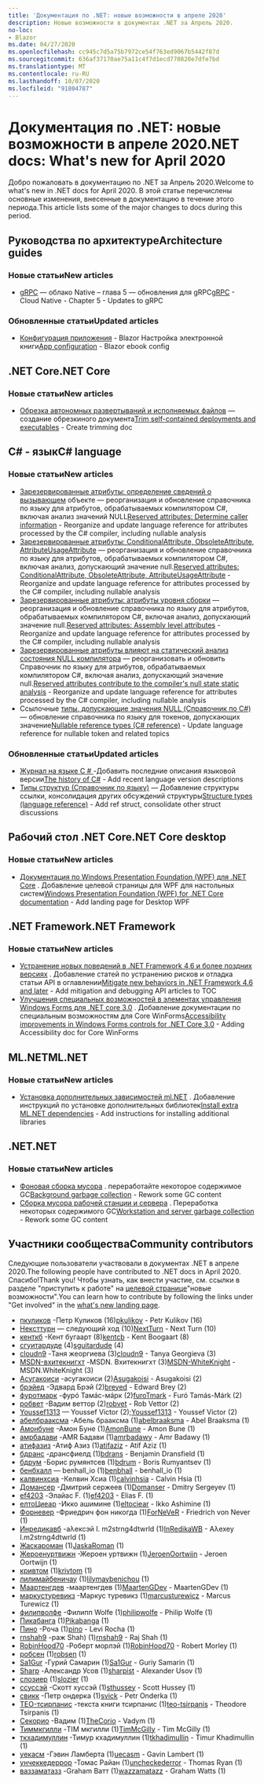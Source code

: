 ```yaml
---
title: 'Документация по .NET: новые возможности в апреле 2020'
description: Новые возможности в документах .NET за Апрель 2020.
no-loc:
- Blazor
ms.date: 04/27/2020
ms.openlocfilehash: cc945c7d5a75b7972ce54f763ed9067b5442f87d
ms.sourcegitcommit: 636af37170ae75a11c4f7d1ecd770820e7dfe7bd
ms.translationtype: MT
ms.contentlocale: ru-RU
ms.lasthandoff: 10/07/2020
ms.locfileid: "91804787"
---
```

# <a name="net-docs-whats-new-for-april-2020"></a><span data-ttu-id="0d743-103">Документация по .NET: новые возможности в апреле 2020</span><span class="sxs-lookup"><span data-stu-id="0d743-103">.NET docs: What's new for April 2020</span></span>

<span data-ttu-id="0d743-104">Добро пожаловать в документацию по .NET за Апрель 2020.</span><span class="sxs-lookup"><span data-stu-id="0d743-104">Welcome to what's new in .NET docs for April 2020.</span></span> <span data-ttu-id="0d743-105">В этой статье перечислены основные изменения, внесенные в документацию в течение этого периода.</span><span class="sxs-lookup"><span data-stu-id="0d743-105">This article lists some of the major changes to docs during this period.</span></span>

## <a name="architecture-guides"></a><span data-ttu-id="0d743-106">Руководства по архитектуре</span><span class="sxs-lookup"><span data-stu-id="0d743-106">Architecture guides</span></span>

### <a name="new-articles"></a><span data-ttu-id="0d743-107">Новые статьи</span><span class="sxs-lookup"><span data-stu-id="0d743-107">New articles</span></span>

- <span data-ttu-id="0d743-108">[gRPC](../architecture/cloud-native/grpc.md) — облако Native – глава 5 — обновления для gRPC</span><span class="sxs-lookup"><span data-stu-id="0d743-108">[gRPC](../architecture/cloud-native/grpc.md) - Cloud Native - Chapter 5 - Updates to gRPC</span></span>

### <a name="updated-articles"></a><span data-ttu-id="0d743-109">Обновленные статьи</span><span class="sxs-lookup"><span data-stu-id="0d743-109">Updated articles</span></span>

- <span data-ttu-id="0d743-110">[Конфигурация приложения](../architecture/blazor-for-web-forms-developers/config.md)  -  Blazor Настройка электронной книги</span><span class="sxs-lookup"><span data-stu-id="0d743-110">[App configuration](../architecture/blazor-for-web-forms-developers/config.md) - Blazor ebook config</span></span>

## <a name="net-core"></a><span data-ttu-id="0d743-111">.NET Core</span><span class="sxs-lookup"><span data-stu-id="0d743-111">.NET Core</span></span>

### <a name="new-articles"></a><span data-ttu-id="0d743-112">Новые статьи</span><span class="sxs-lookup"><span data-stu-id="0d743-112">New articles</span></span>

- <span data-ttu-id="0d743-113">[Обрезка автономных развертываний и исполняемых файлов](../core/deploying/trim-self-contained.md) — создание обрезкиного документа</span><span class="sxs-lookup"><span data-stu-id="0d743-113">[Trim self-contained deployments and executables](../core/deploying/trim-self-contained.md) - Create trimming doc</span></span>

## <a name="c-language"></a><span data-ttu-id="0d743-114">C# - язык</span><span class="sxs-lookup"><span data-stu-id="0d743-114">C# language</span></span>

### <a name="new-articles"></a><span data-ttu-id="0d743-115">Новые статьи</span><span class="sxs-lookup"><span data-stu-id="0d743-115">New articles</span></span>

- <span data-ttu-id="0d743-116">[Зарезервированные атрибуты: определение сведений о вызывающем](../csharp/language-reference/attributes/caller-information.md) объекте — реорганизация и обновление справочника по языку для атрибутов, обрабатываемых компилятором C#, включая анализ значений NULL</span><span class="sxs-lookup"><span data-stu-id="0d743-116">[Reserved attributes: Determine caller information](../csharp/language-reference/attributes/caller-information.md) - Reorganize and update language reference for attributes processed by the C# compiler, including nullable analysis</span></span>
- <span data-ttu-id="0d743-117">[Зарезервированные атрибуты: ConditionalAttribute, ObsoleteAttribute, AttributeUsageAttribute](../csharp/language-reference/attributes/general.md) — реорганизация и обновление справочника по языку для атрибутов, обрабатываемых компилятором C#, включая анализ, допускающий значение null.</span><span class="sxs-lookup"><span data-stu-id="0d743-117">[Reserved attributes: ConditionalAttribute, ObsoleteAttribute, AttributeUsageAttribute](../csharp/language-reference/attributes/general.md) - Reorganize and update language reference for attributes processed by the C# compiler, including nullable analysis</span></span>
- <span data-ttu-id="0d743-118">[Зарезервированные атрибуты: атрибуты уровня сборки](../csharp/language-reference/attributes/global.md) — реорганизация и обновление справочника по языку для атрибутов, обрабатываемых компилятором C#, включая анализ, допускающий значение null.</span><span class="sxs-lookup"><span data-stu-id="0d743-118">[Reserved attributes: Assembly level attributes](../csharp/language-reference/attributes/global.md) - Reorganize and update language reference for attributes processed by the C# compiler, including nullable analysis</span></span>
- <span data-ttu-id="0d743-119">[Зарезервированные атрибуты влияют на статический анализ состояния NULL компилятора](../csharp/language-reference/attributes/nullable-analysis.md) — реорганизовать и обновить Справочник по языку для атрибутов, обрабатываемых компилятором C#, включая анализ, допускающий значение null.</span><span class="sxs-lookup"><span data-stu-id="0d743-119">[Reserved attributes contribute to the compiler's null state static analysis](../csharp/language-reference/attributes/nullable-analysis.md) - Reorganize and update language reference for attributes processed by the C# compiler, including nullable analysis</span></span>
- <span data-ttu-id="0d743-120">Ссылочные [типы, допускающие значения NULL (Справочник по C#)](../csharp/language-reference/builtin-types/nullable-reference-types.md) — обновление справочника по языку для токенов, допускающих значение</span><span class="sxs-lookup"><span data-stu-id="0d743-120">[Nullable reference types (C# reference)](../csharp/language-reference/builtin-types/nullable-reference-types.md) - Update language reference for nullable token and related topics</span></span>

### <a name="updated-articles"></a><span data-ttu-id="0d743-121">Обновленные статьи</span><span class="sxs-lookup"><span data-stu-id="0d743-121">Updated articles</span></span>

- <span data-ttu-id="0d743-122">[Журнал на языке C \# ](../csharp/whats-new/csharp-version-history.md) -Добавить последние описания языковой версии</span><span class="sxs-lookup"><span data-stu-id="0d743-122">[The history of C\#](../csharp/whats-new/csharp-version-history.md) - Add recent language version descriptions</span></span>
- <span data-ttu-id="0d743-123">[Типы структур (Справочник по языку)](../csharp/language-reference/builtin-types/struct.md) — Добавление структуры ссылки, консолидация других обсуждений структуры</span><span class="sxs-lookup"><span data-stu-id="0d743-123">[Structure types (language reference)](../csharp/language-reference/builtin-types/struct.md) - Add ref struct, consolidate other struct discussions</span></span>

## <a name="net-core-desktop"></a><span data-ttu-id="0d743-124">Рабочий стол .NET Core</span><span class="sxs-lookup"><span data-stu-id="0d743-124">.NET Core desktop</span></span>

### <a name="new-articles"></a><span data-ttu-id="0d743-125">Новые статьи</span><span class="sxs-lookup"><span data-stu-id="0d743-125">New articles</span></span>

- <span data-ttu-id="0d743-126">[Документация по Windows Presentation Foundation (WPF) для .NET Core](/dotnet/desktop/wpf/) . Добавление целевой страницы для WPF для настольных систем</span><span class="sxs-lookup"><span data-stu-id="0d743-126">[Windows Presentation Foundation (WPF) for .NET Core documentation](/dotnet/desktop/wpf/) - Add landing page for Desktop WPF</span></span>

## <a name="net-framework"></a><span data-ttu-id="0d743-127">.NET Framework</span><span class="sxs-lookup"><span data-stu-id="0d743-127">.NET Framework</span></span>

### <a name="new-articles"></a><span data-ttu-id="0d743-128">Новые статьи</span><span class="sxs-lookup"><span data-stu-id="0d743-128">New articles</span></span>

- <span data-ttu-id="0d743-129">[Устранение новых поведений в .NET Framework 4,6 и более поздних версиях](../framework/migration-guide/mitigations.md) . Добавление статей по устранению рисков и отладка статьи API в оглавлении</span><span class="sxs-lookup"><span data-stu-id="0d743-129">[Mitigate new behaviors in .NET Framework 4.6 and later](../framework/migration-guide/mitigations.md) - Add mitigation and debugging API articles to TOC</span></span>
- <span data-ttu-id="0d743-130">[Улучшения специальных возможностей в элементах управления Windows Forms для .NET core 3,0](/dotnet/desktop/winforms/windows-forms-accessibility-improvements) . Добавление документации по специальным возможностям для Core WinForms</span><span class="sxs-lookup"><span data-stu-id="0d743-130">[Accessibility improvements in Windows Forms controls for .NET Core 3.0](/dotnet/desktop/winforms/windows-forms-accessibility-improvements) - Adding Accessibility doc for Core WinForms</span></span>

## <a name="mlnet"></a><span data-ttu-id="0d743-131">ML.NET</span><span class="sxs-lookup"><span data-stu-id="0d743-131">ML.NET</span></span>

### <a name="new-articles"></a><span data-ttu-id="0d743-132">Новые статьи</span><span class="sxs-lookup"><span data-stu-id="0d743-132">New articles</span></span>

- <span data-ttu-id="0d743-133">[Установка дополнительных зависимостей ml.NET](../machine-learning/how-to-guides/install-extra-dependencies.md) . Добавление инструкций по установке дополнительных библиотек</span><span class="sxs-lookup"><span data-stu-id="0d743-133">[Install extra ML.NET dependencies](../machine-learning/how-to-guides/install-extra-dependencies.md) - Add instructions for installing additional libraries</span></span>

## <a name="net"></a><span data-ttu-id="0d743-134">.NET</span><span class="sxs-lookup"><span data-stu-id="0d743-134">.NET</span></span>

### <a name="new-articles"></a><span data-ttu-id="0d743-135">Новые статьи</span><span class="sxs-lookup"><span data-stu-id="0d743-135">New articles</span></span>

- <span data-ttu-id="0d743-136">[Фоновая сборка мусора](../standard/garbage-collection/background-gc.md) . переработайте некоторое содержимое GC</span><span class="sxs-lookup"><span data-stu-id="0d743-136">[Background garbage collection](../standard/garbage-collection/background-gc.md) - Rework some GC content</span></span>
- <span data-ttu-id="0d743-137">[Сборка мусора рабочей станции и сервера](../standard/garbage-collection/workstation-server-gc.md) . Переработка некоторых содержимого GC</span><span class="sxs-lookup"><span data-stu-id="0d743-137">[Workstation and server garbage collection](../standard/garbage-collection/workstation-server-gc.md) - Rework some GC content</span></span>

## <a name="community-contributors"></a><span data-ttu-id="0d743-138">Участники сообщества</span><span class="sxs-lookup"><span data-stu-id="0d743-138">Community contributors</span></span>

<span data-ttu-id="0d743-139">Следующие пользователи участвовали в документах .NET в апреле 2020.</span><span class="sxs-lookup"><span data-stu-id="0d743-139">The following people have contributed to .NET docs in April 2020.</span></span> <span data-ttu-id="0d743-140">Спасибо!</span><span class="sxs-lookup"><span data-stu-id="0d743-140">Thank you!</span></span> <span data-ttu-id="0d743-141">Чтобы узнать, как внести участие, см. ссылки в разделе "приступить к работе" на [целевой странице](index.yml)"новые возможности".</span><span class="sxs-lookup"><span data-stu-id="0d743-141">You can learn how to contribute by following the links under "Get involved" in the [what's new landing page](index.yml).</span></span>

- <span data-ttu-id="0d743-142">[пкуликов](https://github.com/pkulikov) -Петр Куликов (16)</span><span class="sxs-lookup"><span data-stu-id="0d743-142">[pkulikov](https://github.com/pkulikov) - Petr Kulikov (16)</span></span>
- <span data-ttu-id="0d743-143">[Нексттурн](https://github.com/NextTurn) — следующий ход (10)</span><span class="sxs-lookup"><span data-stu-id="0d743-143">[NextTurn](https://github.com/NextTurn) - Next Turn (10)</span></span>
- <span data-ttu-id="0d743-144">[кенткб](https://github.com/kentcb) -Кент бугаарт (8)</span><span class="sxs-lookup"><span data-stu-id="0d743-144">[kentcb](https://github.com/kentcb) - Kent Boogaart (8)</span></span>
- <span data-ttu-id="0d743-145">[сгуитардуде](https://github.com/sguitardude) (4)</span><span class="sxs-lookup"><span data-stu-id="0d743-145">[sguitardude](https://github.com/sguitardude) (4)</span></span>
- <span data-ttu-id="0d743-146">[cloudn9](https://github.com/cloudn9) -Таня жеоргиева (3)</span><span class="sxs-lookup"><span data-stu-id="0d743-146">[cloudn9](https://github.com/cloudn9) - Tanya Georgieva (3)</span></span>
- <span data-ttu-id="0d743-147">[MSDN-вхитекнигхт](https://github.com/MSDN-WhiteKnight) -MSDN. Вхитекнигхт (3)</span><span class="sxs-lookup"><span data-stu-id="0d743-147">[MSDN-WhiteKnight](https://github.com/MSDN-WhiteKnight) - MSDN.WhiteKnight (3)</span></span>
- <span data-ttu-id="0d743-148">[Асугакоиси](https://github.com/Asugakoisi) -асугакоиси (2)</span><span class="sxs-lookup"><span data-stu-id="0d743-148">[Asugakoisi](https://github.com/Asugakoisi) - Asugakoisi (2)</span></span>
- <span data-ttu-id="0d743-149">[брэйед](https://github.com/breyed) -Эдвард Брэй (2)</span><span class="sxs-lookup"><span data-stu-id="0d743-149">[breyed](https://github.com/breyed) - Edward Brey (2)</span></span>
- <span data-ttu-id="0d743-150">[фуротмарк](https://github.com/furoTmark) -фурó Тамáс-мáрк (2)</span><span class="sxs-lookup"><span data-stu-id="0d743-150">[furoTmark](https://github.com/furoTmark) -  Furó Tamás-Márk (2)</span></span>
- <span data-ttu-id="0d743-151">[робвет](https://github.com/robvet) -Вадим веттор (2)</span><span class="sxs-lookup"><span data-stu-id="0d743-151">[robvet](https://github.com/robvet) - Rob Vettor (2)</span></span>
- <span data-ttu-id="0d743-152">[Youssef1313](https://github.com/Youssef1313) — Youssef Victor (2);</span><span class="sxs-lookup"><span data-stu-id="0d743-152">[Youssef1313](https://github.com/Youssef1313) - Youssef Victor (2)</span></span>
- <span data-ttu-id="0d743-153">[абелбрааксма](https://github.com/abelbraaksma) -Абель брааксма (1)</span><span class="sxs-lookup"><span data-stu-id="0d743-153">[abelbraaksma](https://github.com/abelbraaksma) - Abel Braaksma (1)</span></span>
- <span data-ttu-id="0d743-154">[Амонбуне](https://github.com/AmonBune) -Амон Буне (1)</span><span class="sxs-lookup"><span data-stu-id="0d743-154">[AmonBune](https://github.com/AmonBune) - Amon Bune (1)</span></span>
- <span data-ttu-id="0d743-155">[амрбадави](https://github.com/amrbadawy) -AMR Бадави (1)</span><span class="sxs-lookup"><span data-stu-id="0d743-155">[amrbadawy](https://github.com/amrbadawy) - Amr Badawy (1)</span></span>
- <span data-ttu-id="0d743-156">[атифазиз](https://github.com/atifaziz) -Атиф Азиз (1)</span><span class="sxs-lookup"><span data-stu-id="0d743-156">[atifaziz](https://github.com/atifaziz) - Atif Aziz (1)</span></span>
- <span data-ttu-id="0d743-157">[бдранс](https://github.com/bdrans) -дрансфиелд (1)</span><span class="sxs-lookup"><span data-stu-id="0d743-157">[bdrans](https://github.com/bdrans) - Benjamin Dransfield (1)</span></span>
- <span data-ttu-id="0d743-158">[бдрум](https://github.com/bdrum) -Борис румянтсев (1)</span><span class="sxs-lookup"><span data-stu-id="0d743-158">[bdrum](https://github.com/bdrum) - Boris Rumyantsev (1)</span></span>
- <span data-ttu-id="0d743-159">[бенбхалл](https://github.com/benbhall) — benhall_io (1)</span><span class="sxs-lookup"><span data-stu-id="0d743-159">[benbhall](https://github.com/benbhall) - benhall_io (1)</span></span>
- <span data-ttu-id="0d743-160">[калвинхсиа](https://github.com/calvinhsia) -Келвин Хсиа (1)</span><span class="sxs-lookup"><span data-stu-id="0d743-160">[calvinhsia](https://github.com/calvinhsia) - Calvin Hsia (1)</span></span>
- <span data-ttu-id="0d743-161">[Домансер](https://github.com/Domanser) -Дмитрий сержеев (1)</span><span class="sxs-lookup"><span data-stu-id="0d743-161">[Domanser](https://github.com/Domanser) - Dmitry Sergeyev (1)</span></span>
- <span data-ttu-id="0d743-162">[ef4203](https://github.com/ef4203) -Элайас F. (1)</span><span class="sxs-lookup"><span data-stu-id="0d743-162">[ef4203](https://github.com/ef4203) - Elias F. (1)</span></span>
- <span data-ttu-id="0d743-163">[елтоЦиеар](https://github.com/eltociear) -Икко ашимине (1)</span><span class="sxs-lookup"><span data-stu-id="0d743-163">[eltociear](https://github.com/eltociear) - Ikko Ashimine (1)</span></span>
- <span data-ttu-id="0d743-164">[Форневер](https://github.com/ForNeVeR) -Фриедрич фон никогда (1)</span><span class="sxs-lookup"><span data-stu-id="0d743-164">[ForNeVeR](https://github.com/ForNeVeR) - Friedrich von Never (1)</span></span>
- <span data-ttu-id="0d743-165">[Инредикавб](https://github.com/InRedikaWB) -аλексэй I. m2strng4dtwrld (1)</span><span class="sxs-lookup"><span data-stu-id="0d743-165">[InRedikaWB](https://github.com/InRedikaWB) - Aλexey I.m2strng4dtwrld (1)</span></span>
- <span data-ttu-id="0d743-166">[Жаскароман](https://github.com/JaskaRoman) (1)</span><span class="sxs-lookup"><span data-stu-id="0d743-166">[JaskaRoman](https://github.com/JaskaRoman) (1)</span></span>
- <span data-ttu-id="0d743-167">[Жероенуртвижн](https://github.com/JeroenOortwijn) -Жероен уртвижн (1)</span><span class="sxs-lookup"><span data-stu-id="0d743-167">[JeroenOortwijn](https://github.com/JeroenOortwijn) - Jeroen Oortwijn (1)</span></span>
- <span data-ttu-id="0d743-168">[кривтом](https://github.com/krivtom) (1)</span><span class="sxs-lookup"><span data-stu-id="0d743-168">[krivtom](https://github.com/krivtom) (1)</span></span>
- <span data-ttu-id="0d743-169">[лилимайбеничау](https://github.com/lilymaybenichou) (1)</span><span class="sxs-lookup"><span data-stu-id="0d743-169">[lilymaybenichou](https://github.com/lilymaybenichou) (1)</span></span>
- <span data-ttu-id="0d743-170">[Маартенгдев](https://github.com/MaartenGDev) -маартенгдев (1)</span><span class="sxs-lookup"><span data-stu-id="0d743-170">[MaartenGDev](https://github.com/MaartenGDev) - MaartenGDev (1)</span></span>
- <span data-ttu-id="0d743-171">[маркустуревикз](https://github.com/marcusturewicz) -Маркус туревикз (1)</span><span class="sxs-lookup"><span data-stu-id="0d743-171">[marcusturewicz](https://github.com/marcusturewicz) - Marcus Turewicz (1)</span></span>
- <span data-ttu-id="0d743-172">[филипволфе](https://github.com/philipwolfe) -Филипп Wolfe (1)</span><span class="sxs-lookup"><span data-stu-id="0d743-172">[philipwolfe](https://github.com/philipwolfe) - Philip Wolfe (1)</span></span>
- <span data-ttu-id="0d743-173">[Пикабанга](https://github.com/Pikabanga) (1)</span><span class="sxs-lookup"><span data-stu-id="0d743-173">[Pikabanga](https://github.com/Pikabanga) (1)</span></span>
- <span data-ttu-id="0d743-174">[Пино](https://github.com/pino) -Роча (1)</span><span class="sxs-lookup"><span data-stu-id="0d743-174">[pino](https://github.com/pino) - Levi Rocha (1)</span></span>
- <span data-ttu-id="0d743-175">[rnshah9](https://github.com/rnshah9) -раж Shah) (1)</span><span class="sxs-lookup"><span data-stu-id="0d743-175">[rnshah9](https://github.com/rnshah9) - Raj Shah (1)</span></span>
- <span data-ttu-id="0d743-176">[RobinHood70](https://github.com/RobinHood70) -Роберт морлэй (1)</span><span class="sxs-lookup"><span data-stu-id="0d743-176">[RobinHood70](https://github.com/RobinHood70) - Robert Morley (1)</span></span>
- <span data-ttu-id="0d743-177">[робсен](https://github.com/robsen) (1)</span><span class="sxs-lookup"><span data-stu-id="0d743-177">[robsen](https://github.com/robsen) (1)</span></span>
- <span data-ttu-id="0d743-178">[Sa1Gur](https://github.com/Sa1Gur) -Гурий Самарин (1)</span><span class="sxs-lookup"><span data-stu-id="0d743-178">[Sa1Gur](https://github.com/Sa1Gur) - Guriy Samarin (1)</span></span>
- <span data-ttu-id="0d743-179">[Sharp](https://github.com/sharpist) -Александр Усов (1)</span><span class="sxs-lookup"><span data-stu-id="0d743-179">[sharpist](https://github.com/sharpist) - Alexander Usov (1)</span></span>
- <span data-ttu-id="0d743-180">[слозиер](https://github.com/slozier) (1)</span><span class="sxs-lookup"><span data-stu-id="0d743-180">[slozier](https://github.com/slozier) (1)</span></span>
- <span data-ttu-id="0d743-181">[ссуссэй](https://github.com/sthussey) -Скотт хуссэй (1)</span><span class="sxs-lookup"><span data-stu-id="0d743-181">[sthussey](https://github.com/sthussey) - Scott Hussey (1)</span></span>
- <span data-ttu-id="0d743-182">[свикк](https://github.com/svick) -Петр ондерка (1)</span><span class="sxs-lookup"><span data-stu-id="0d743-182">[svick](https://github.com/svick) - Petr Onderka (1)</span></span>
- <span data-ttu-id="0d743-183">[TEO-тсирпанис](https://github.com/teo-tsirpanis) -текста книги тсирпанис (1)</span><span class="sxs-lookup"><span data-stu-id="0d743-183">[teo-tsirpanis](https://github.com/teo-tsirpanis) - Theodore Tsirpanis (1)</span></span>
- <span data-ttu-id="0d743-184">[Секорио](https://github.com/TheCorio) -Вадим (1)</span><span class="sxs-lookup"><span data-stu-id="0d743-184">[TheCorio](https://github.com/TheCorio) - Vadym (1)</span></span>
- <span data-ttu-id="0d743-185">[Тиммкгилли](https://github.com/TimMcGilly) -TIM мкгилли (1)</span><span class="sxs-lookup"><span data-stu-id="0d743-185">[TimMcGilly](https://github.com/TimMcGilly) - Tim McGilly (1)</span></span>
- <span data-ttu-id="0d743-186">[ткхадимуллин](https://github.com/tkhadimullin) -Тимур кхадимуллин (1)</span><span class="sxs-lookup"><span data-stu-id="0d743-186">[tkhadimullin](https://github.com/tkhadimullin) - Timur Khadimullin (1)</span></span>
- <span data-ttu-id="0d743-187">[уекасм](https://github.com/uecasm) -Гэвин Ламберта (1)</span><span class="sxs-lookup"><span data-stu-id="0d743-187">[uecasm](https://github.com/uecasm) - Gavin Lambert (1)</span></span>
- <span data-ttu-id="0d743-188">[унчеккедеррор](https://github.com/uncheckederror) -Томас Райан (1)</span><span class="sxs-lookup"><span data-stu-id="0d743-188">[uncheckederror](https://github.com/uncheckederror) - Thomas Ryan (1)</span></span>
- <span data-ttu-id="0d743-189">[ваззаматазз](https://github.com/wazzamatazz) -Graham Ватт (1)</span><span class="sxs-lookup"><span data-stu-id="0d743-189">[wazzamatazz](https://github.com/wazzamatazz) - Graham Watts (1)</span></span>
